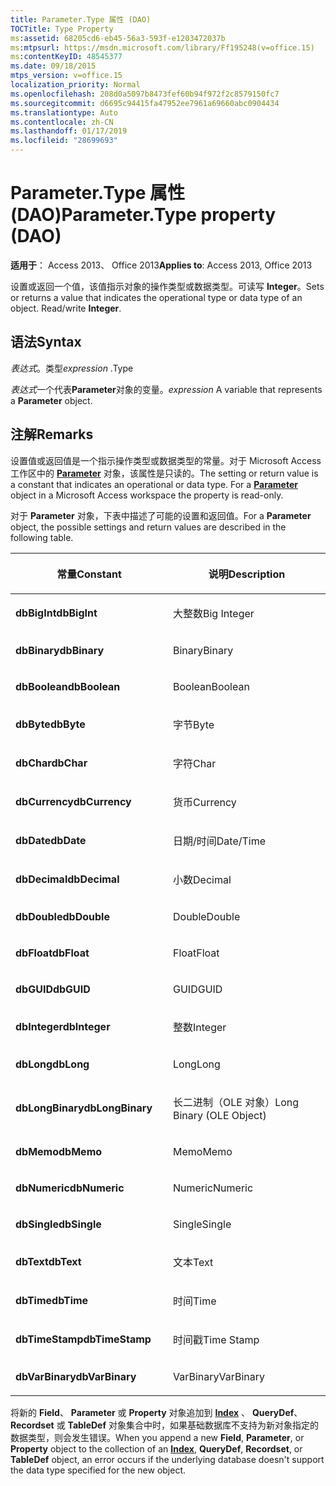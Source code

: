```yaml
---
title: Parameter.Type 属性 (DAO)
TOCTitle: Type Property
ms:assetid: 68205cd6-eb45-56a3-593f-e1203472037b
ms:mtpsurl: https://msdn.microsoft.com/library/Ff195248(v=office.15)
ms:contentKeyID: 48545377
ms.date: 09/18/2015
mtps_version: v=office.15
localization_priority: Normal
ms.openlocfilehash: 208d0a5097b8473fef60b94f972f2c8579150fc7
ms.sourcegitcommit: d6695c94415fa47952ee7961a69660abc0904434
ms.translationtype: Auto
ms.contentlocale: zh-CN
ms.lasthandoff: 01/17/2019
ms.locfileid: "28699693"
---
```

# <a name="parametertype-property-dao"></a><span data-ttu-id="9f4bd-102">Parameter.Type 属性 (DAO)</span><span class="sxs-lookup"><span data-stu-id="9f4bd-102">Parameter.Type property (DAO)</span></span>


<span data-ttu-id="9f4bd-103">**适用于**： Access 2013、 Office 2013</span><span class="sxs-lookup"><span data-stu-id="9f4bd-103">**Applies to**: Access 2013, Office 2013</span></span>

<span data-ttu-id="9f4bd-p101">设置或返回一个值，该值指示对象的操作类型或数据类型。可读写 **Integer**。</span><span class="sxs-lookup"><span data-stu-id="9f4bd-p101">Sets or returns a value that indicates the operational type or data type of an object. Read/write **Integer**.</span></span>

## <a name="syntax"></a><span data-ttu-id="9f4bd-106">语法</span><span class="sxs-lookup"><span data-stu-id="9f4bd-106">Syntax</span></span>

<span data-ttu-id="9f4bd-107">*表达式*。类型</span><span class="sxs-lookup"><span data-stu-id="9f4bd-107">*expression* .Type</span></span>

<span data-ttu-id="9f4bd-108">*表达式*一个代表**Parameter**对象的变量。</span><span class="sxs-lookup"><span data-stu-id="9f4bd-108">*expression* A variable that represents a **Parameter** object.</span></span>

## <a name="remarks"></a><span data-ttu-id="9f4bd-109">注解</span><span class="sxs-lookup"><span data-stu-id="9f4bd-109">Remarks</span></span>

<span data-ttu-id="9f4bd-p102">设置值或返回值是一个指示操作类型或数据类型的常量。对于 Microsoft Access 工作区中的 **[Parameter](parameter-object-dao.md)** 对象，该属性是只读的。</span><span class="sxs-lookup"><span data-stu-id="9f4bd-p102">The setting or return value is a constant that indicates an operational or data type. For a **[Parameter](parameter-object-dao.md)** object in a Microsoft Access workspace the property is read-only.</span></span>

<span data-ttu-id="9f4bd-112">对于 **Parameter** 对象，下表中描述了可能的设置和返回值。</span><span class="sxs-lookup"><span data-stu-id="9f4bd-112">For a **Parameter** object, the possible settings and return values are described in the following table.</span></span>

<table>
<colgroup>
<col style="width: 50%" />
<col style="width: 50%" />
</colgroup>
<thead>
<tr class="header">
<th><p><span data-ttu-id="9f4bd-113">常量</span><span class="sxs-lookup"><span data-stu-id="9f4bd-113">Constant</span></span></p></th>
<th><p><span data-ttu-id="9f4bd-114">说明</span><span class="sxs-lookup"><span data-stu-id="9f4bd-114">Description</span></span></p></th>
</tr>
</thead>
<tbody>
<tr class="odd">
<td><p><span data-ttu-id="9f4bd-115"><strong>dbBigInt</strong></span><span class="sxs-lookup"><span data-stu-id="9f4bd-115"><strong>dbBigInt</strong></span></span></p></td>
<td><p><span data-ttu-id="9f4bd-116">大整数</span><span class="sxs-lookup"><span data-stu-id="9f4bd-116">Big Integer</span></span></p></td>
</tr>
<tr class="even">
<td><p><span data-ttu-id="9f4bd-117"><strong>dbBinary</strong></span><span class="sxs-lookup"><span data-stu-id="9f4bd-117"><strong>dbBinary</strong></span></span></p></td>
<td><p><span data-ttu-id="9f4bd-118">Binary</span><span class="sxs-lookup"><span data-stu-id="9f4bd-118">Binary</span></span></p></td>
</tr>
<tr class="odd">
<td><p><span data-ttu-id="9f4bd-119"><strong>dbBoolean</strong></span><span class="sxs-lookup"><span data-stu-id="9f4bd-119"><strong>dbBoolean</strong></span></span></p></td>
<td><p><span data-ttu-id="9f4bd-120">Boolean</span><span class="sxs-lookup"><span data-stu-id="9f4bd-120">Boolean</span></span></p></td>
</tr>
<tr class="even">
<td><p><span data-ttu-id="9f4bd-121"><strong>dbByte</strong></span><span class="sxs-lookup"><span data-stu-id="9f4bd-121"><strong>dbByte</strong></span></span></p></td>
<td><p><span data-ttu-id="9f4bd-122">字节</span><span class="sxs-lookup"><span data-stu-id="9f4bd-122">Byte</span></span></p></td>
</tr>
<tr class="odd">
<td><p><span data-ttu-id="9f4bd-123"><strong>dbChar</strong></span><span class="sxs-lookup"><span data-stu-id="9f4bd-123"><strong>dbChar</strong></span></span></p></td>
<td><p><span data-ttu-id="9f4bd-124">字符</span><span class="sxs-lookup"><span data-stu-id="9f4bd-124">Char</span></span></p></td>
</tr>
<tr class="even">
<td><p><span data-ttu-id="9f4bd-125"><strong>dbCurrency</strong></span><span class="sxs-lookup"><span data-stu-id="9f4bd-125"><strong>dbCurrency</strong></span></span></p></td>
<td><p><span data-ttu-id="9f4bd-126">货币</span><span class="sxs-lookup"><span data-stu-id="9f4bd-126">Currency</span></span></p></td>
</tr>
<tr class="odd">
<td><p><span data-ttu-id="9f4bd-127"><strong>dbDate</strong></span><span class="sxs-lookup"><span data-stu-id="9f4bd-127"><strong>dbDate</strong></span></span></p></td>
<td><p><span data-ttu-id="9f4bd-128">日期/时间</span><span class="sxs-lookup"><span data-stu-id="9f4bd-128">Date/Time</span></span></p></td>
</tr>
<tr class="even">
<td><p><span data-ttu-id="9f4bd-129"><strong>dbDecimal</strong></span><span class="sxs-lookup"><span data-stu-id="9f4bd-129"><strong>dbDecimal</strong></span></span></p></td>
<td><p><span data-ttu-id="9f4bd-130">小数</span><span class="sxs-lookup"><span data-stu-id="9f4bd-130">Decimal</span></span></p></td>
</tr>
<tr class="odd">
<td><p><span data-ttu-id="9f4bd-131"><strong>dbDouble</strong></span><span class="sxs-lookup"><span data-stu-id="9f4bd-131"><strong>dbDouble</strong></span></span></p></td>
<td><p><span data-ttu-id="9f4bd-132">Double</span><span class="sxs-lookup"><span data-stu-id="9f4bd-132">Double</span></span></p></td>
</tr>
<tr class="even">
<td><p><span data-ttu-id="9f4bd-133"><strong>dbFloat</strong></span><span class="sxs-lookup"><span data-stu-id="9f4bd-133"><strong>dbFloat</strong></span></span></p></td>
<td><p><span data-ttu-id="9f4bd-134">Float</span><span class="sxs-lookup"><span data-stu-id="9f4bd-134">Float</span></span></p></td>
</tr>
<tr class="odd">
<td><p><span data-ttu-id="9f4bd-135"><strong>dbGUID</strong></span><span class="sxs-lookup"><span data-stu-id="9f4bd-135"><strong>dbGUID</strong></span></span></p></td>
<td><p><span data-ttu-id="9f4bd-136">GUID</span><span class="sxs-lookup"><span data-stu-id="9f4bd-136">GUID</span></span></p></td>
</tr>
<tr class="even">
<td><p><span data-ttu-id="9f4bd-137"><strong>dbInteger</strong></span><span class="sxs-lookup"><span data-stu-id="9f4bd-137"><strong>dbInteger</strong></span></span></p></td>
<td><p><span data-ttu-id="9f4bd-138">整数</span><span class="sxs-lookup"><span data-stu-id="9f4bd-138">Integer</span></span></p></td>
</tr>
<tr class="odd">
<td><p><span data-ttu-id="9f4bd-139"><strong>dbLong</strong></span><span class="sxs-lookup"><span data-stu-id="9f4bd-139"><strong>dbLong</strong></span></span></p></td>
<td><p><span data-ttu-id="9f4bd-140">Long</span><span class="sxs-lookup"><span data-stu-id="9f4bd-140">Long</span></span></p></td>
</tr>
<tr class="even">
<td><p><span data-ttu-id="9f4bd-141"><strong>dbLongBinary</strong></span><span class="sxs-lookup"><span data-stu-id="9f4bd-141"><strong>dbLongBinary</strong></span></span></p></td>
<td><p><span data-ttu-id="9f4bd-142">长二进制（OLE 对象）</span><span class="sxs-lookup"><span data-stu-id="9f4bd-142">Long Binary (OLE Object)</span></span></p></td>
</tr>
<tr class="odd">
<td><p><span data-ttu-id="9f4bd-143"><strong>dbMemo</strong></span><span class="sxs-lookup"><span data-stu-id="9f4bd-143"><strong>dbMemo</strong></span></span></p></td>
<td><p><span data-ttu-id="9f4bd-144">Memo</span><span class="sxs-lookup"><span data-stu-id="9f4bd-144">Memo</span></span></p></td>
</tr>
<tr class="even">
<td><p><span data-ttu-id="9f4bd-145"><strong>dbNumeric</strong></span><span class="sxs-lookup"><span data-stu-id="9f4bd-145"><strong>dbNumeric</strong></span></span></p></td>
<td><p><span data-ttu-id="9f4bd-146">Numeric</span><span class="sxs-lookup"><span data-stu-id="9f4bd-146">Numeric</span></span></p></td>
</tr>
<tr class="odd">
<td><p><span data-ttu-id="9f4bd-147"><strong>dbSingle</strong></span><span class="sxs-lookup"><span data-stu-id="9f4bd-147"><strong>dbSingle</strong></span></span></p></td>
<td><p><span data-ttu-id="9f4bd-148">Single</span><span class="sxs-lookup"><span data-stu-id="9f4bd-148">Single</span></span></p></td>
</tr>
<tr class="even">
<td><p><span data-ttu-id="9f4bd-149"><strong>dbText</strong></span><span class="sxs-lookup"><span data-stu-id="9f4bd-149"><strong>dbText</strong></span></span></p></td>
<td><p><span data-ttu-id="9f4bd-150">文本</span><span class="sxs-lookup"><span data-stu-id="9f4bd-150">Text</span></span></p></td>
</tr>
<tr class="odd">
<td><p><span data-ttu-id="9f4bd-151"><strong>dbTime</strong></span><span class="sxs-lookup"><span data-stu-id="9f4bd-151"><strong>dbTime</strong></span></span></p></td>
<td><p><span data-ttu-id="9f4bd-152">时间</span><span class="sxs-lookup"><span data-stu-id="9f4bd-152">Time</span></span></p></td>
</tr>
<tr class="even">
<td><p><span data-ttu-id="9f4bd-153"><strong>dbTimeStamp</strong></span><span class="sxs-lookup"><span data-stu-id="9f4bd-153"><strong>dbTimeStamp</strong></span></span></p></td>
<td><p><span data-ttu-id="9f4bd-154">时间戳</span><span class="sxs-lookup"><span data-stu-id="9f4bd-154">Time Stamp</span></span></p></td>
</tr>
<tr class="odd">
<td><p><span data-ttu-id="9f4bd-155"><strong>dbVarBinary</strong></span><span class="sxs-lookup"><span data-stu-id="9f4bd-155"><strong>dbVarBinary</strong></span></span></p></td>
<td><p><span data-ttu-id="9f4bd-156">VarBinary</span><span class="sxs-lookup"><span data-stu-id="9f4bd-156">VarBinary</span></span></p></td>
</tr>
</tbody>
</table>


<span data-ttu-id="9f4bd-157">将新的 **Field**、 **Parameter** 或 **Property** 对象追加到 **[Index](index-object-dao.md)** 、 **QueryDef**、 **Recordset** 或 **TableDef** 对象集合中时，如果基础数据库不支持为新对象指定的数据类型，则会发生错误。</span><span class="sxs-lookup"><span data-stu-id="9f4bd-157">When you append a new **Field**, **Parameter**, or **Property** object to the collection of an **[Index](index-object-dao.md)**, **QueryDef**, **Recordset**, or **TableDef** object, an error occurs if the underlying database doesn't support the data type specified for the new object.</span></span>

